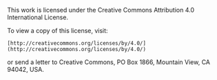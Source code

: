 This work is licensed under the Creative Commons Attribution 4.0 International License. 

To view a copy of this license, visit:

    [http://creativecommons.org/licenses/by/4.0/](http://creativecommons.org/licenses/by/4.0/)

or send a letter to Creative Commons, PO Box 1866, Mountain View, CA 94042, USA.
